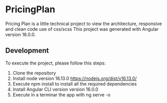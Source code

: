 # PricingPlan
Pricing Plan is a little technical project to view the architecture, responsive and clean code use of css/scss 
This project was generated with Angular version 16.0.0.

## Development
To execute the project, please follow this steps:
  1. Clone the repository
  2. Install node version 16.13.0 https://nodejs.org/dist/v16.13.0/
  2. Execute npm install to install all the required dependencies
  3. Install Angular CLI version version 16.0.0
  5. Execute in a terminar the app with  ng serve -o

